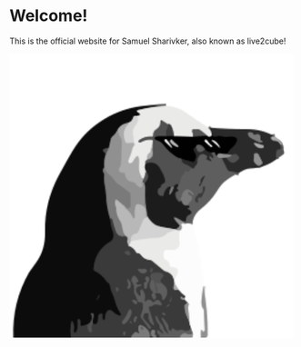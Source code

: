 # Welcome!
This is the official website for Samuel Sharivker, also known as live2cube!

<img src="img/logo.svg" height="500" width="500">